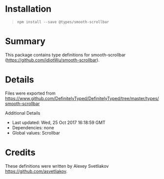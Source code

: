 # Installation
> `npm install --save @types/smooth-scrollbar`

# Summary
This package contains type definitions for smooth-scrollbar (https://github.com/idiotWu/smooth-scrollbar).

# Details
Files were exported from https://www.github.com/DefinitelyTyped/DefinitelyTyped/tree/master/types/smooth-scrollbar

Additional Details
 * Last updated: Wed, 25 Oct 2017 16:18:59 GMT
 * Dependencies: none
 * Global values: Scrollbar

# Credits
These definitions were written by Alexey Svetliakov <https://github.com/asvetliakov>.
